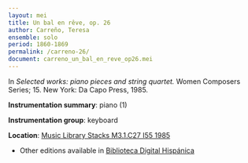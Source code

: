 ```yaml
---
layout: mei
title: Un bal en rêve, op. 26
author: Carreño, Teresa
ensemble: solo
period: 1860-1869 
permalink: /carreno-26/
document: carreno_un_bal_en_reve_op26.mei
---
```


In *Selected works: piano pieces and string quartet.* Women Composers Series; 15. New York: Da Capo Press, 1985.

**Instrumentation summary**: piano (1)

**Instrumentation group**: keyboard

**Location**: <a href="https://tufts-primo.hosted.exlibrisgroup.com/permalink/f/bnf7qa/01TUN_ALMA21106777390003851" target="_blank">Music Library Stacks M3.1.C27 I55 1985</a>
- Other editions available in <a href="http://bdh-rd.bne.es/viewer.vm?id=0000068107&page=1" target="_blank">Biblioteca Digital Hispánica</a>
